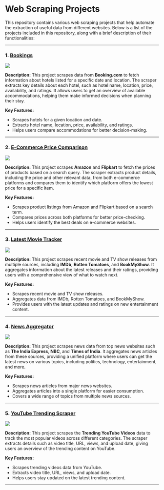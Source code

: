# **Web Scraping Projects**

This repository contains various web scraping projects that help automate the extraction of useful data from different websites. Below is a list of the projects included in this repository, along with a brief description of their functionalities:

---

### 1. [**Bookings**](https://github.com/harshitpathak18/WebScrapingProjects/tree/main/Bookings)

![](https://miro.medium.com/v2/resize:fit:1200/1*URpoSa8WMVTXDvLBGw-9Yg.png)

**Description:**
This project scrapes data from **Booking.com** to fetch information about hotels listed for a specific date and location. The scraper extracts key details about each hotel, such as hotel name, location, price, availability, and ratings. It allows users to get an overview of available accommodations, helping them make informed decisions when planning their stay.

**Key Features:**

* Scrapes hotels for a given location and date.
* Extracts hotel name, location, price, availability, and ratings.
* Helps users compare accommodations for better decision-making.

---

### 2. [**E-Commerce Price Comparison**](https://github.com/harshitpathak18/WebScrapingProjects/tree/main/E-Commerce_Price_Comparison)

![](https://i.ytimg.com/vi/c6VQiYqzfDc/maxresdefault.jpg)

**Description:**
This project scrapes **Amazon** and **Flipkart** to fetch the prices of products based on a search query. The scraper extracts product details, including the price and other relevant data, from both e-commerce platforms and compares them to identify which platform offers the lowest price for a specific item.

**Key Features:**

* Scrapes product listings from Amazon and Flipkart based on a search term.
* Compares prices across both platforms for better price-checking.
* Helps users identify the best deals on e-commerce websites.

---

### 3. [**Latest Movie Tracker**](https://github.com/harshitpathak18/WebScrapingProjects/tree/main/Latest_Movie_Tracker)

![](https://ironsoftware.com/img/tutorials/webscraping-in-c-sharp/123movies.jpg)

**Description:**
This project scrapes recent movie and TV show releases from multiple sources, including **IMDb**, **Rotten Tomatoes**, and **BookMyShow**. It aggregates information about the latest releases and their ratings, providing users with a comprehensive view of what to watch next.

**Key Features:**

* Scrapes recent movie and TV show releases.
* Aggregates data from IMDb, Rotten Tomatoes, and BookMyShow.
* Provides users with the latest updates and ratings on new entertainment content.

---

### 4. [**News Aggregator**](https://github.com/harshitpathak18/WebScrapingProjects/tree/main/News_Aggregator)

![](https://www.cozmoslabs.com/wp-content/uploads/2024/08/how-to-build-a-news-aggregator.png)

**Description:**
This project scrapes news data from top news websites such as **The India Express**, **NBC**, and **Times of India**. It aggregates news articles from these sources, providing a unified platform where users can get the latest news on various topics, including politics, technology, entertainment, and more.

**Key Features:**

* Scrapes news articles from major news websites.
* Aggregates articles into a single platform for easier consumption.
* Covers a wide range of topics from multiple news sources.

---

### 5. [**YouTube Trending Scraper**](https://github.com/harshitpathak18/WebScrapingProjects/tree/main/YouTube_Trending_Scraper)

![](https://www.searchenginejournal.com/wp-content/uploads/2020/12/2ff5499e-0bf8-4ffc-b205-e496aca01204-5fe397b4e68ca-1280x720.jpeg)

**Description:**
This project scrapes the **Trending YouTube Videos** data to track the most popular videos across different categories. The scraper extracts details such as video title, URL, views, and upload date, giving users an overview of the trending content on YouTube.

**Key Features:**

* Scrapes trending videos data from YouTube.
* Extracts video title, URL, views, and upload date.
* Helps users stay updated on the latest trending content.

---

